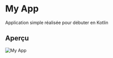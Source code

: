 # My App
Application simple réalisée pour débuter en Kotlin

## Aperçu
![My App](src/main/res/drawable-nodpi/visistcardscreen.png "My App")
